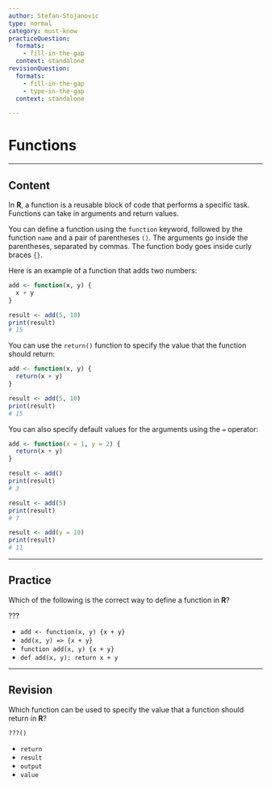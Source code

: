 ```yaml
---
author: Stefan-Stojanovic
type: normal
category: must-know
practiceQuestion:
  formats:
    - fill-in-the-gap
  context: standalone
revisionQuestion:
  formats:
    - fill-in-the-gap
    - type-in-the-gap
  context: standalone

---
```


# Functions

---

## Content

In **R**, a function is a reusable block of code that performs a specific task. Functions can take in arguments and return values.

You can define a function using the `function` keyword, followed by the function `name` and a pair of parentheses `()`. The arguments go inside the parentheses, separated by commas. The function body goes inside curly braces `{}`.

Here is an example of a function that adds two numbers:
```r
add <- function(x, y) {
  x + y
}

result <- add(5, 10)
print(result)
# 15
```

You can use the `return()` function to specify the value that the function should return:
```r
add <- function(x, y) {
  return(x + y)
}

result <- add(5, 10)
print(result)
# 15
```

You can also specify default values for the arguments using the `=` operator:
```r
add <- function(x = 1, y = 2) {
  return(x + y)
}

result <- add()
print(result)
# 3

result <- add(5)
print(result)
# 7

result <- add(y = 10)
print(result)
# 11
```

---
## Practice

Which of the following is the correct way to define a function in **R**?

???

- `add <- function(x, y) {x + y}`
- `add(x, y) => {x + y}`
- `function add(x, y) {x + y}`
- `def add(x, y): return x + y`

---
## Revision

Which function can be used to specify the value that a function should return in **R**?

```r
???()
```

- `return`
- `result`
- `output`
- `value`
